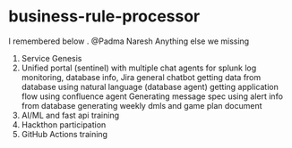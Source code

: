 # business-rule-processor

I remembered below . @Padma Naresh
Anything else we missing 
1. Service Genesis
2. Unified portal (sentinel) with multiple chat agents for splunk log monitoring, database info, Jira
   general chatbot
   getting data from database using natural language (database agent)
   getting application flow using confluence agent 
   ⁠Generating message spec using alert info from database 
   generating weekly dmls and game plan document 
4. AI/ML and fast api training
5. Hackthon participation
6. ⁠GitHub Actions training

